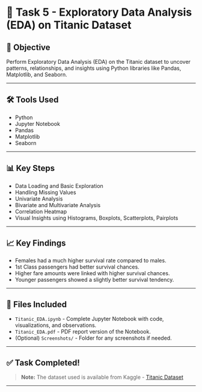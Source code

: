# 🚢 Task 5 - Exploratory Data Analysis (EDA) on Titanic Dataset

## 📌 Objective
Perform Exploratory Data Analysis (EDA) on the Titanic dataset to uncover patterns, relationships, and insights using Python libraries like Pandas, Matplotlib, and Seaborn.

---

## 🛠 Tools Used
- Python
- Jupyter Notebook
- Pandas
- Matplotlib
- Seaborn

---

## 📊 Key Steps
- Data Loading and Basic Exploration
- Handling Missing Values
- Univariate Analysis
- Bivariate and Multivariate Analysis
- Correlation Heatmap
- Visual Insights using Histograms, Boxplots, Scatterplots, Pairplots

---

## 📈 Key Findings
- Females had a much higher survival rate compared to males.
- 1st Class passengers had better survival chances.
- Higher fare amounts were linked with higher survival chances.
- Younger passengers showed a slightly better survival tendency.

---

## 📁 Files Included
- `Titanic_EDA.ipynb` - Complete Jupyter Notebook with code, visualizations, and observations.
- `Titanic_EDA.pdf` - PDF report version of the Notebook.
- (Optional) `Screenshots/` - Folder for any screenshots if needed.

---

## ✅ Task Completed!

> **Note:** The dataset used is available from Kaggle - [Titanic Dataset](https://www.kaggle.com/c/titanic/data)

---
